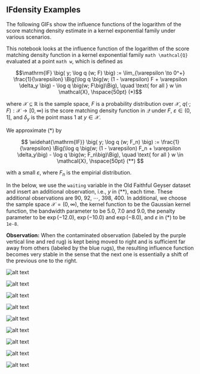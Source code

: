 ## IFdensity Examples 

The following GIFs show the influence functions of the logarithm of the score matching 
density estimate in a kernel exponential family under various scenarios.

This notebook looks at the influence function of the logarithm of the score matching density function
in a kernel exponential family ```math \mathcal{Q}``` evaluated at a point ```math w```, which is defined as 

```math
\mathrm{IF} \big( y; \log q (w; F) \big) := \lim_{\varepsilon \to 0^+} \frac{1}{\varepsilon} \Big(\log q \big(w; (1 - \varepsilon) F + \varepsilon \delta_y \big) - \log q \big(w; F\big)\Big), \quad \text{ for all } w \in \mathcal{X}, \hspace{50pt} (*)
```

where $\mathcal{X} \subseteq \mathbb{R}$ is the sample space, $F$ is a probability distribution over $\mathcal{X}$, $q (\cdot; F): \mathcal{X} \to [0, \infty)$ is the score matching density function in $\mathcal{Q}$ under $F$, $\varepsilon \in (0, 1]$, and $\delta_y$ is the point mass 1 at $y \in \mathcal{X}$. 

We approximate $(*)$ by 

$$
\widehat{\mathrm{IF}} \big( y; \log q (w; F_n) \big) := \frac{1}{\varepsilon} \Big(\log q \big(w; (1 - \varepsilon) F_n + \varepsilon \delta_y\big) - \log q \big(w; F_n\big)\Big), \quad \text{ for all } w \in \mathcal{X}, \hspace{50pt} (**)
$$

with a small $\varepsilon$, where $F_n$ is the empirial distribution. 

In the below, we use the `waiting` variable in the Old Faithful Geyser dataset and insert an additional observation, i.e., $y$ in $(**)$, each time. These additional observations are $90$, $92$, $\cdots$, $398$, $400$. In additional, we choose the sample space $\mathcal{X} = (0, \infty)$, the kernel function to be the Gaussian kernel function, the bandwidth parameter to be $5.0$, $7.0$ and $9.0$, the penalty parameter to be $\exp({-12.0})$, $\exp({-10.0})$ and $\exp({-8.0})$, and $\varepsilon$ in $(*)$ to be `1e-8`. 

**Observation:** When the contaminated observation (labeled by the purple vertical line and red rug) 
is kept being moved to right and is sufficient far away from others (labeled by the blue rugs), 
the resulting influence function becomes very stable in the sense that the next one is essentially 
a shift of the previous one to the right.  

![alt text](~/Dropbox/code_package/IFdensity/gif/IF-logdensity-waiting-kernel=gaussian_poly2-bw=5.0-pen=exp-8.0-contamweight=1e-08.gif)

![alt text](gif/IF-logdensity-waiting-kernel=gaussian_poly2-bw=5.0-pen=exp-10.0-contamweight=1e-08.gif)

![alt text](gif/IF-logdensity-waiting-kernel=gaussian_poly2-bw=5.0-pen=exp-12.0-contamweight=1e-08.gif)

![alt text](gif/IF-logdensity-waiting-kernel=gaussian_poly2-bw=7.0-pen=exp-8.0-contamweight=1e-08.gif)

![alt text](gif/IF-logdensity-waiting-kernel=gaussian_poly2-bw=7.0-pen=exp-10.0-contamweight=1e-08.gif)

![alt text](gif/IF-logdensity-waiting-kernel=gaussian_poly2-bw=7.0-pen=exp-12.0-contamweight=1e-08.gif)

![alt text](gif/IF-logdensity-waiting-kernel=gaussian_poly2-bw=9.0-pen=exp-8.0-contamweight=1e-08.gif)

![alt text](gif/IF-logdensity-waiting-kernel=gaussian_poly2-bw=9.0-pen=exp-10.0-contamweight=1e-08.gif)

![alt text](gif/IF-logdensity-waiting-kernel=gaussian_poly2-bw=9.0-pen=exp-12.0-contamweight=1e-08.gif)

